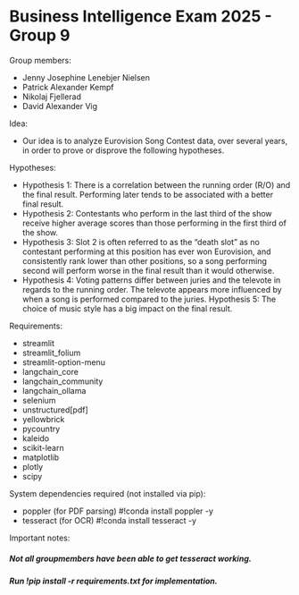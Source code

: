 # Business Intelligence Exam 2025 - Group 9

Group members:
- Jenny Josephine Lenebjer Nielsen
- Patrick Alexander Kempf
- Nikolaj Fjellerad
- David Alexander Vig

Idea:
* Our idea is to analyze Eurovision Song Contest data, over several years, in order to prove or disprove the following hypotheses.

Hypotheses:
- Hypothesis 1: There is a correlation between the running order (R/O) and the final result. Performing later tends to be associated with a better final result.
- Hypothesis 2: Contestants who perform in the last third of the show receive higher average scores than those performing in the first third of the show.
- Hypothesis 3: Slot 2 is often referred to as the “death slot” as no contestant performing at this position has ever won Eurovision, and consistently rank lower than other positions, so a song performing second will perform worse in the final result than it would otherwise.
- Hypothesis 4: Voting patterns differ between juries and the televote in regards to the running order. The televote appears more influenced by when a song is performed compared to the juries.
Hypothesis 5: The choice of music style has a big impact on the final result.

Requirements:
- streamlit
- streamlit_folium
- streamlit-option-menu
- langchain_core
- langchain_community
- langchain_ollama
- selenium
- unstructured[pdf]
- yellowbrick
- pycountry
- kaleido
- scikit-learn
- matplotlib
- plotly
- scipy

System dependencies required (not installed via pip):
- poppler (for PDF parsing) #!conda install poppler -y
- tesseract (for OCR) #!conda install tesseract -y

Important notes:
##### Not all groupmembers have been able to get tesseract working.
##### Run !pip install -r requirements.txt for implementation.
